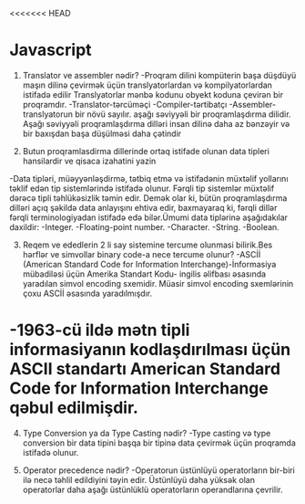 <<<<<<< HEAD

# Javascript

1. Translator ve assembler nədir? 
-Proqram dilini kompüterin başa düşdüyü maşın dilinə çevirmək üçün translyatorlardan və kompilyatorlardan istifadə edilir  Translyatorlar mənbə kodunu obyekt koduna çevirən bir proqramdır. 
-Translator-tərcüməçi
-Compiler-tərtibatçı 
-Assembler- translyatorun bir növü sayılır. aşağı səviyyəli bir proqramlaşdırma dilidir. Aşağı səviyyəli proqramlaşdırma dilləri insan dilinə daha az bənzəyir və bir baxışdan başa düşülməsi daha çətindir

2. Butun proqramlasdirma dillerinde ortaq istifade olunan data tipleri hansilardir ve qisaca izahatini yazin

-Data tipləri, müəyyənləşdirmə, tətbiq etmə və istifadənin müxtəlif yollarını təklif edən tip sistemlərində istifadə olunur. Fərqli tip sistemlər müxtəlif dərəcə tipli təhlükəsizlik təmin edir. Demək olar ki, bütün proqramlaşdırma dilləri açıq şəkildə data anlayışını ehtiva edir, baxmayaraq ki, fərqli dillər fərqli terminologiyadan istifadə edə bilər.Ümumi data tiplərinə aşağıdakılar daxildir:
-Integer.
-Floating-point number.
-Character.
-String.
-Boolean.
 
 
 3. Reqem ve ededlerin 2 li say sistemine tercume olunmasi bilirik.Bes hərflər ve simvollar binary code-a nece tercume olunur?
-ASCİİ (American Standard Code for Information Interchange)-İnformasiya mübadiləsi üçün Amerika Standart Kodu- ingilis əlifbası əsasında yaradılan simvol encoding sxemidir. Müasir simvol encoding sxemlərinin çoxu ASCİİ əsasında yaradılmışdır.

-1963-cü ildə mətn tipli informasiyanın kodlaşdırılması üçün ASCII standartı American Standard Code for Information Interchange qəbul edilmişdir.
=======


4. Type Conversion ya da Type Casting nədir?
-Type casting və type conversion  bir data tipini başqa bir  tipinə data çevirmək üçün  proqramda istifadə olunur.

5. Operator precedence nədir?
-Operatorun üstünlüyü operatorların bir-biri ilə necə təhlil edildiyini təyin edir. Üstünlüyü daha yüksək olan operatorlar daha aşağı üstünlüklü operatorların operandlarına çevrilir.










 